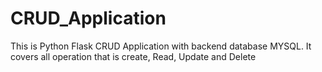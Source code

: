 # CRUD_Application
This is Python Flask CRUD Application with backend database MYSQL. It covers all operation that is create, Read, Update and Delete
